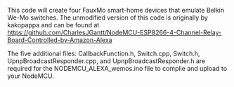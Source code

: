 This code will create four FauxMo smart-home devices that emulate Belkin We-Mo switches. 
The unmodified version of this code is originally by kakopappa and can be found at 
https://github.com/CharlesJGantt/NodeMCU-ESP8266-4-Channel-Relay-Board-Controlled-by-Amazon-Alexa

The five additional files: CallbackFunction.h, Switch.cpp, Switch.h, UpnpBroadcastResponder.cpp, and UpnpBroadcastResponder.h are required for the NODEMCU_ALEXA_wemos.ino file to complie and upload to your NodeMCU.
